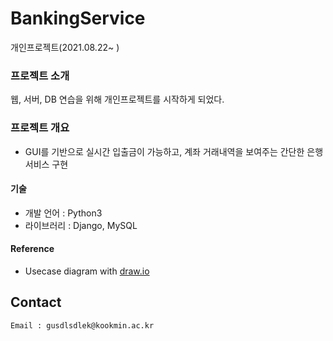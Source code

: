 # BankingService
개인프로젝트(2021.08.22~ )
<br>
### 프로젝트 소개
웹, 서버, DB 연습을 위해 개인프로젝트를 시작하게 되었다.  

### 프로젝트 개요 
- GUI를 기반으로 실시간 입출금이 가능하고, 계좌 거래내역을 보여주는 간단한 은행 서비스 구현 

#### 기술
- 개발 언어 : Python3
- 라이브러리 : Django, MySQL

#### Reference
- Usecase diagram with [draw.io](draw.io)


## Contact
``` Email : gusdlsdlek@kookmin.ac.kr ```

